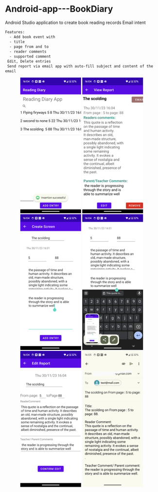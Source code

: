 # Android-app---BookDiary
Android Studio application to create book reading records Email intent

     
    Features:
      - Add book event with
      - title
      - page from and to
      - reader comments
      - supported comment
     Edit, Delete entries
     Send report via email app with auto-fill subject and content of the email


<p align="center">
<img src="assets/book_home.png" width="200" alt="Book home screen"/>
<img src="assets/book_view.png" width="200" alt="Book view screen"/>
<img src="assets/book_add.png" width="200" alt="Book add screen"/>
<img src="assets/book_add_key.png" width="200" alt="Book add with keyboard screen"/>
<img src="assets/book_edit.png" width="200" alt="Book edit screen"/>
<img src="assets/book_email.png" width="200" alt="Book email screen"/>
</p>
